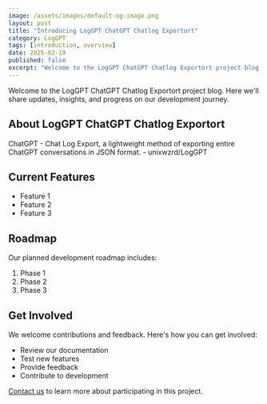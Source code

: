 ```yaml
---
image: /assets/images/default-og-image.png
layout: post
title: "Introducing LogGPT ChatGPT Chatlog Exportort"
category: LogGPT
tags: [introduction, overview]
date: 2025-02-19
published: false
excerpt: "Welcome to the LogGPT ChatGPT Chatlog Exportort project blog. Here we'll share updates, insights, and progress on our development journey."
---
```


Welcome to the LogGPT ChatGPT Chatlog Exportort project blog. Here we'll share updates, insights, and progress on our development journey.

<!--more-->

## About LogGPT ChatGPT Chatlog Exportort

ChatGPT - Chat Log Export, a lightweight method of exporting entire ChatGPT conversations in JSON format. - unixwzrd/LogGPT

## Current Features

- Feature 1
- Feature 2
- Feature 3

## Roadmap

Our planned development roadmap includes:

1. Phase 1
2. Phase 2
3. Phase 3

## Get Involved

We welcome contributions and feedback. Here's how you can get involved:

- Review our documentation
- Test new features
- Provide feedback
- Contribute to development

[Contact us](/contact) to learn more about participating in this project.

